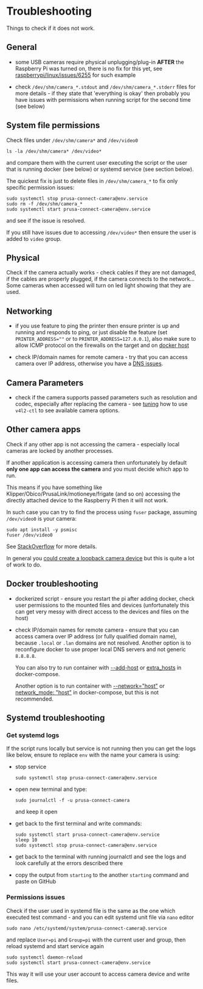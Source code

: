 # Troubleshooting

Things to check if it does not work.

## General

- some USB cameras require physical unplugging/plug-in **AFTER**
  the Raspberry Pi was turned on, there is no fix for this yet, see
  [raspberrypi/linux/issues/6255](https://github.com/raspberrypi/linux/issues/6255)
  for such example

- check `/dev/shm/camera_*.stdout` and `/dev/shm/camera_*.stderr`
  files for more details - if they state that 'everything is okay'
  then probably you have issues with permissions when running script
  for the second time (see below)

## System file permissions

Check files under `/dev/shm/camera*` and `/dev/video0`

```shell
ls -la /dev/shm/camera* /dev/video*
```

and compare them with the current user executing the script or the user that
is running docker (see below) or systemd service (see section below).

The quickest fix is just to delete files in `/dev/shm/camera_*`
to fix only specific permission issues:

```shell
sudo systemctl stop prusa-connect-camera@env.service
sudo rm -f /dev/shm/camera_*
sudo systemctl start prusa-connect-camera@env.service
```

and see if the issue is resolved.

If you still have issues due to accessing `/dev/video*` then ensure the user
is added to `video` group.

## Physical

Check if the camera actually works - check cables if they are not damaged,
if the cables are properly plugged, if the camera connects to the network...
Some cameras when accessed will turn on led light showing that they are used.

## Networking

- if you use feature to ping the printer then ensure printer is up and running
  and responds to ping, or just disable the feature (set `PRINTER_ADDRESS=""` or
  to `PRINTER_ADDRESS=127.0.0.1`), also make sure to allow ICMP protocol
  on the firewalls on the target and on [docker host](https://github.com/moby/moby/issues/45031)

- check IP/domain names for remote camera - try that you can access camera over
  IP address, otherwise you have a [DNS issues](https://www.reddit.com/r/homelab/comments/5i6kza/a_haiku_about_dns/).

## Camera Parameters

- check if the camera supports passed parameters such as resolution and codec,
  especially after replacing the camera - see [tuning](./configuration.tuning.md)
  how to use `v4l2-ctl` to see available camera options.

## Other camera apps

Check if any other app is not accessing the camera - especially local cameras
are locked by another processes.

If another application is accessing camera then unfortunately by default
**only one app can access the camera** and you must decide which app to run.

This means if you have something like Klipper/Obico/PrusaLink/motioneye/frigate
(and so on) accessing the directly attached device to the Raspberry Pi
then it will not work.

In such case you can try to find the process
using `fuser` package, assuming `/dev/video0` is your camera:

```shell
sudo apt install -y psmisc
fuser /dev/video0
```

See [StackOverflow](https://stackoverflow.com/questions/24554614/how-find-out-which-process-is-using-a-file-in-linux)
for more details.

In general you [could create a loopback camera device](https://forums.raspberrypi.com/viewtopic.php?t=121901)
but this is quite a lot of work to do.

## Docker troubleshooting

- dockerized script - ensure you restart the pi after adding docker,
  check user permissions to the mounted files and devices (unfortunately this can
  get very messy with direct access to the devices and files on the host)

- check IP/domain names for remote camera - ensure that you can access camera
  over IP address (or fully qualified domain name), because `.local` or `.lan`
  domains are not resolved. Another option is to reconfigure docker to use proper
  local DNS servers and not generic `8.8.8.8`.

  You can also try to run container with [--add-host](https://docs.docker.com/reference/cli/docker/container/run/#add-host)
  or
  [extra_hosts](https://docs.docker.com/compose/compose-file/05-services/#extra_hosts)
  in docker-compose.

  Another option is to run container with [--network="host"](https://docs.docker.com/reference/cli/docker/container/run/#network)
  or
  [network_mode: "host"](https://docs.docker.com/compose/compose-file/05-services/#network_mode)
  in docker-compose, but this is not recommended.

## Systemd troubleshooting

### Get systemd logs

If the script runs locally but service is not running then you can get the logs
like below, ensure to replace `env` with the name your camera is using:

- stop service

  ```shell
  sudo systemctl stop prusa-connect-camera@env.service
  ```

- open new terminal and type:

  ```shell
  sudo journalctl -f -u prusa-connect-camera
  ```

  and keep it open

- get back to the first terminal and write commands:

  ```shell
  sudo systemctl start prusa-connect-camera@env.service
  sleep 10
  sudo systemctl stop prusa-connect-camera@env.service
  ```

- get back to the terminal with running journalctl and see the logs
  and look carefully at the errors described there

- copy the output from `starting` to the another `starting` command and paste
  on GitHub

### Permissions issues

Check if the user used in systemd file is the same as the one which executed
test command - and you can edit systemd unit file via `nano` editor

```shell
sudo nano /etc/systemd/system/prusa-connect-camera@.service
```

and replace `User=pi` and `Group=pi` with the current user and group,
then reload systemd and start service again

```shell
sudo systemctl daemon-reload
sudo systemctl start prusa-connect-camera@env.service
```

This way it will use your user account to access camera device and write files.
